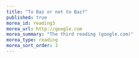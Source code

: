 ```yaml
---
title: "To Baz or not to Baz?"
published: true
morea_id: reading3
morea_url: http://google.com
morea_summary: "The third reading (google.com)"
morea_type: reading
morea_sort_order: 3
---
```


